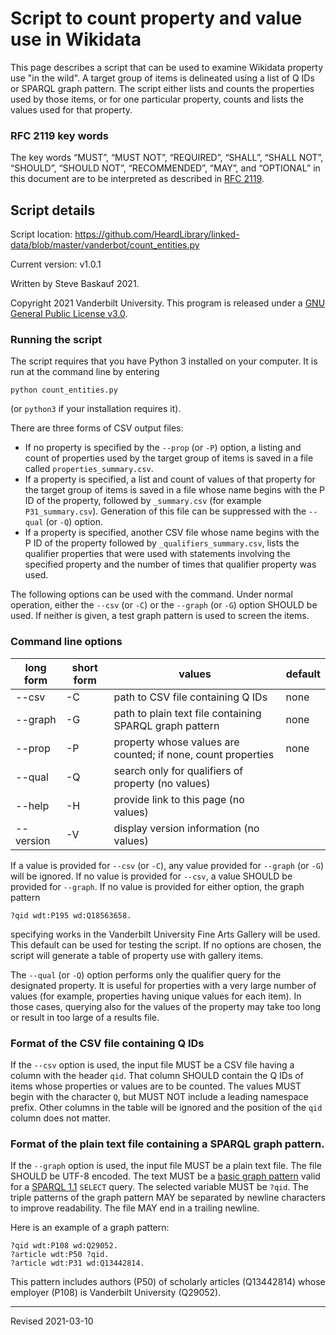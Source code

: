 # Script to count property and value use in Wikidata

This page describes a script that can be used to examine Wikidata property use "in the wild". A target group of items is delineated using a list of Q IDs or SPARQL graph pattern. The script either lists and counts the properties used by those items, or for one particular property, counts and lists the values used for that property.

### RFC 2119 key words

The key words “MUST”, “MUST NOT”, “REQUIRED”, “SHALL”, “SHALL NOT”, “SHOULD”, “SHOULD NOT”, “RECOMMENDED”, “MAY”, and “OPTIONAL” in this document are to be interpreted as described in [RFC 2119](https://tools.ietf.org/html/rfc2119).

## Script details

Script location: <https://github.com/HeardLibrary/linked-data/blob/master/vanderbot/count_entities.py>

Current version: v1.0.1

Written by Steve Baskauf 2021.

Copyright 2021 Vanderbilt University. This program is released under a [GNU General Public License v3.0](http://www.gnu.org/licenses/gpl-3.0).

### Running the script

The script requires that you have Python 3 installed on your computer. It is run at the command line by entering

```
python count_entities.py
```

(or `python3` if your installation requires it). 

There are three forms of CSV output files:
- If no property is specified by the `--prop` (or `-P`) option, a listing and count of properties used by the target group of items is saved in a file called `properties_summary.csv`. 
- If a property is specified, a list and count of values of that property for the target group of items is saved in a file whose name begins with the P ID of the property, followed by `_summary.csv` (for example `P31_summary.csv`). Generation of this file can be suppressed with the `--qual` (or `-Q`) option.
- If a property is specified, another CSV file whose name begins with the P ID of the property followed by `_qualifiers_summary.csv`, lists the qualifier properties that were used with statements involving the specified property and the number of times that qualifier property was used. 

The following options can be used with the command. Under normal operation, either the `--csv` (or `-C`) or the `--graph` (or `-G`) option SHOULD be used. If neither is given, a test graph pattern is used to screen the items.

### Command line options

| long form | short form | values | default |
| --------- | ---------- | ------ | ------- |
| --csv | -C | path to CSV file containing Q IDs | none |
| --graph | -G | path to plain text file containing SPARQL graph pattern | none |
| --prop | -P | property whose values are counted; if none, count properties | none |
| --qual | -Q | search only for qualifiers of property (no values) |  |
| --help | -H | provide link to this page (no values) |  |
| --version | -V | display version information (no values) |  |

If a value is provided for `--csv` (or `-C`), any value provided for `--graph` (or `-G`) will be ignored.  If no value is provided for `--csv`, a value SHOULD be provided for `--graph`. If no value is provided for either option, the graph pattern 

```
?qid wdt:P195 wd:Q18563658.
```

specifying works in the Vanderbilt University Fine Arts Gallery will be used. This default can be used for testing the script. If no options are chosen, the script will generate a table of property use with gallery items. 

The `--qual` (or `-Q`) option performs only the qualifier query for the designated property. It is useful for properties with a very large number of values (for example, properties having unique values for each item). In those cases, querying also for the values of the property may take too long or result in too large of a results file.

### Format of the CSV file containing Q IDs

If the `--csv` option is used, the input file MUST be a CSV file having a column with the header `qid`. That column SHOULD contain the Q IDs of items whose properties or values are to be counted. The values MUST begin with the character `Q`, but MUST NOT include a leading namespace prefix. Other columns in the table will be ignored and the position of the `qid` column does not matter.

### Format of the plain text file containing a SPARQL graph pattern.

If the `--graph` option is used, the input file MUST be a plain text file. The file SHOULD be UTF-8 encoded. The text MUST be a [basic graph pattern](https://www.w3.org/TR/sparql11-query/#BasicGraphPatterns) valid for a [SPARQL 1.1](https://www.w3.org/TR/sparql11-query/) `SELECT` query. The selected variable MUST be `?qid`. The triple patterns of the graph pattern MAY be separated by newline characters to improve readability. The file MAY end in a trailing newline.

Here is an example of a graph pattern:

```
?qid wdt:P108 wd:Q29052.
?article wdt:P50 ?qid.
?article wdt:P31 wd:Q13442814.
```

This pattern includes authors (P50) of scholarly articles (Q13442814) whose employer (P108) is Vanderbilt University (Q29052). 

----
Revised 2021-03-10
